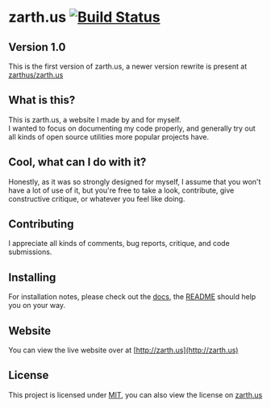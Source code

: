 zarth.us [![Build Status](https://travis-ci.org/Zarthus/zarth.us.svg?branch=master)](https://travis-ci.org/Zarthus/zarth.us)  
==========

## Version 1.0

This is the first version of zarth.us, a newer version rewrite is present at [zarthus/zarth.us](https://github.com/zarthus/zarth.us)

## What is this?
This is zarth.us, a website I made by and for myself.  
I wanted to focus on documenting my code properly, and generally try out all kinds of open source utilities more popular projects have.

## Cool, what can I do with it?
Honestly, as it was so strongly designed for myself, I assume that you won't have a lot of use of it, but you're free to take a look, contribute, give constructive critique, or whatever you feel like doing.

## Contributing
I appreciate all kinds of comments, bug reports, critique, and code submissions.

## Installing
For installation notes, please check out the [docs](docs), the [README](docs/README.md) should help you on your way.

## Website
You can view the live website over at [http://zarth.us](http://zarth.us)

## License
This project is licensed under [MIT](LICENSE.md), you can also view the license on [zarth.us](http://zarth.us/licenses/zarth.us)
